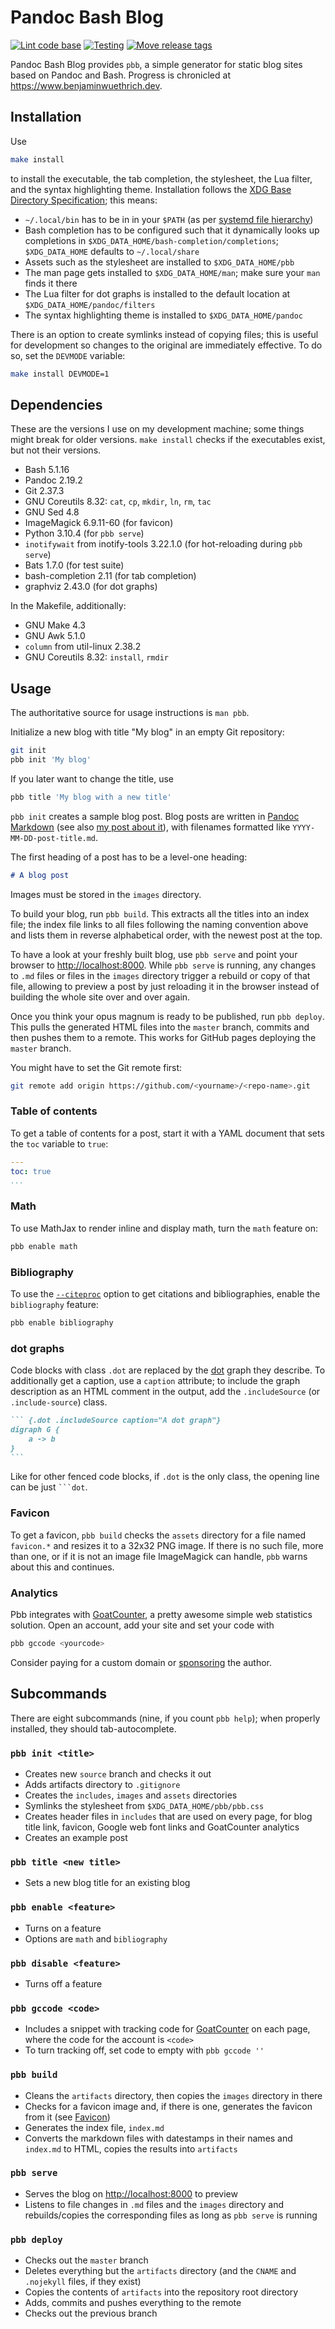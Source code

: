 # Pandoc Bash Blog

[![Lint code base][lintbadge]][lintwf]
[![Testing][testbadge]][testwf]
[![Move release tags][movebadge]][movewf]

Pandoc Bash Blog provides `pbb`, a simple generator for static blog sites based
on Pandoc and Bash. Progress is chronicled at
<https://www.benjaminwuethrich.dev>.

[lintbadge]: <https://github.com/bewuethr/pandoc-bash-blog/actions/workflows/linter.yml/badge.svg>
[lintwf]: <https://github.com/bewuethr/pandoc-bash-blog/actions/workflows/linter.yml>
[testbadge]: <https://github.com/bewuethr/pandoc-bash-blog/actions/workflows/test.yml/badge.svg>
[testwf]: <https://github.com/bewuethr/pandoc-bash-blog/actions/workflows/test.yml>
[movebadge]: <https://github.com/bewuethr/pandoc-bash-blog/actions/workflows/releasetracker.yml/badge.svg>
[movewf]: <https://github.com/bewuethr/pandoc-bash-blog/actions/workflows/releasetracker.yml>

## Installation

Use

```bash
make install
```

to install the executable, the tab completion, the stylesheet, the Lua filter,
and the syntax highlighting theme. Installation follows the [XDG Base Directory
Specification]; this means:

- `~/.local/bin` has to be in in your `$PATH` (as per [systemd file hierarchy])
- Bash completion has to be configured such that it dynamically looks up
  completions in `$XDG_DATA_HOME/bash-completion/completions`; `$XDG_DATA_HOME`
  defaults to `~/.local/share`
- Assets such as the stylesheet are installed to `$XDG_DATA_HOME/pbb`
- The man page gets installed to `$XDG_DATA_HOME/man`; make sure your `man`
  finds it there
- The Lua filter for dot graphs is installed to the default location at
  `$XDG_DATA_HOME/pandoc/filters`
- The syntax highlighting theme is installed to `$XDG_DATA_HOME/pandoc`

There is an option to create symlinks instead of copying files; this is useful
for development so changes to the original are immediately effective. To do so,
set the `DEVMODE` variable:

```bash
make install DEVMODE=1
```

[XDG Base directory Specification]: <https://specifications.freedesktop.org/basedir-spec/basedir-spec-latest.html>
[systemd file hierarchy]: <https://www.freedesktop.org/software/systemd/man/file-hierarchy.html>

## Dependencies

These are the versions I use on my development machine; some things might break
for older versions. `make install` checks if the executables exist, but not
their versions.

- Bash 5.1.16
- Pandoc 2.19.2
- Git 2.37.3
- GNU Coreutils 8.32: `cat`, `cp`, `mkdir`, `ln`, `rm`, `tac`
- GNU Sed 4.8
- ImageMagick 6.9.11-60 (for favicon)
- Python 3.10.4 (for `pbb serve`)
- `inotifywait` from inotify-tools 3.22.1.0 (for hot-reloading during `pbb
  serve`)
- Bats 1.7.0 (for test suite)
- bash-completion 2.11 (for tab completion)
- graphviz 2.43.0 (for dot graphs)

In the Makefile, additionally:

- GNU Make 4.3
- GNU Awk 5.1.0
- `column` from util-linux 2.38.2
- GNU Coreutils 8.32: `install`, `rmdir`

## Usage

The authoritative source for usage instructions is `man pbb`.

Initialize a new blog with title "My blog" in an empty Git repository:

```bash
git init
pbb init 'My blog'
```

If you later want to change the title, use

```bash
pbb title 'My blog with a new title'
```

`pbb init` creates a sample blog post. Blog posts are written in [Pandoc
Markdown] (see also [my post about it]), with filenames formatted like
`YYYY-MM-DD-post-title.md`.

The first heading of a post has to be a level-one heading:

```markdown
# A blog post
```

Images must be stored in the `images` directory.

To build your blog, run `pbb build`. This extracts all the titles into an index
file; the index file links to all files following the naming convention above
and lists them in reverse alphabetical order, with the newest post at the top.

To have a look at your freshly built blog, use `pbb serve` and point your
browser to <http://localhost:8000>. While `pbb serve` is running, any changes
to `.md` files or files in the `images` directory trigger a rebuild or copy of
that file, allowing to preview a post by just reloading it in the browser
instead of building the whole site over and over again.

Once you think your opus magnum is ready to be published, run `pbb deploy`. This
pulls the generated HTML files into the `master` branch, commits  and then
pushes them to a remote. This works for GitHub pages deploying the `master`
branch.

You might have to set the Git remote first:

```bash
git remote add origin https://github.com/<yourname>/<repo-name>.git
```

[Pandoc Markdown]: <https://pandoc.org/MANUAL.html#pandocs-markdown>
[my post about it]: <https://www.benjaminwuethrich.dev/2020-05-04-everything-pandoc-markdown.html>

### Table of contents

To get a table of contents for a post, start it with a YAML document that sets
the `toc` variable to `true`:

```yaml
---
toc: true
...
```

### Math

To use MathJax to render inline and display math, turn the `math` feature on:

```bash
pbb enable math
```

### Bibliography

To use the [`--citeproc`] option to get citations and bibliographies, enable
the `bibliography` feature:

```bash
pbb enable bibliography
```

[`--citeproc`]: <https://pandoc.org/MANUAL.html#citations>

### dot graphs

Code blocks with class `.dot` are replaced by the [dot] graph they describe. To
additionally get a caption, use a `caption` attribute; to include the graph
description as an HTML comment in the output, add the `.includeSource` (or
`.include-source`) class.

<!-- markdownlint-disable code-fence-style -->

~~~markdown
``` {.dot .includeSource caption="A dot graph"}
digraph G {
    a -> b
}
```
~~~

<!-- markdownlint-restore -->

Like for other fenced code blocks, if `.dot` is the only class, the opening
line can be just ` ```dot `.

<!-- Fix syntax highlighting: `` -->

[dot]: <https://graphviz.org/doc/info/lang.html>

### Favicon

To get a favicon, `pbb build` checks the `assets` directory for a file named
`favicon.*` and resizes it to a 32x32 PNG image. If there is no such file, more
than one, or if it is not an image file ImageMagick can handle, `pbb` warns
about this and continues.

### Analytics

Pbb integrates with [GoatCounter], a pretty awesome simple web statistics
solution. Open an account, add your site and set your code with

```bash
pbb gccode <yourcode>
```

Consider paying for a custom domain or [sponsoring] the author.

[GoatCounter]: <https://www.goatcounter.com>
[sponsoring]: <https://github.com/sponsors/arp242>

## Subcommands

There are eight subcommands (nine, if you count `pbb help`); when properly
installed, they should tab-autocomplete.

### `pbb init <title>`

- Creates new `source` branch and checks it out
- Adds artifacts directory to `.gitignore`
- Creates the `includes`, `images` and `assets` directories
- Symlinks the stylesheet from `$XDG_DATA_HOME/pbb/pbb.css`
- Creates header files in `includes` that are used on every page, for blog
  title link, favicon, Google web font links and GoatCounter analytics
- Creates an example post

### `pbb title <new title>`

- Sets a new blog title for an existing blog

### `pbb enable <feature>`

- Turns on a feature
- Options are `math` and `bibliography`

### `pbb disable <feature>`

- Turns off a feature

### `pbb gccode <code>`

- Includes a snippet with tracking code for [GoatCounter] on each page, where
  the code for the account is `<code>`
- To turn tracking off, set code to empty with `pbb gccode ''`

### `pbb build`

- Cleans the `artifacts` directory, then copies the `images` directory in there
- Checks for a favicon image and, if there is one, generates the favicon from
  it (see [Favicon](#favicon))
- Generates the index file, `index.md`
- Converts the markdown files with datestamps in their names and `index.md` to
  HTML, copies the results into `artifacts`

### `pbb serve`

- Serves the blog on <http://localhost:8000> to preview
- Listens to file changes in `.md` files and the `images` directory and
  rebuilds/copies the corresponding files as long as `pbb serve` is running

### `pbb deploy`

- Checks out the `master` branch
- Deletes everything but the `artifacts` directory (and the `CNAME` and
  `.nojekyll` files, if they exist)
- Copies the contents of `artifacts` into the repository root directory
- Adds, commits and pushes everything to the remote
- Checks out the previous branch
